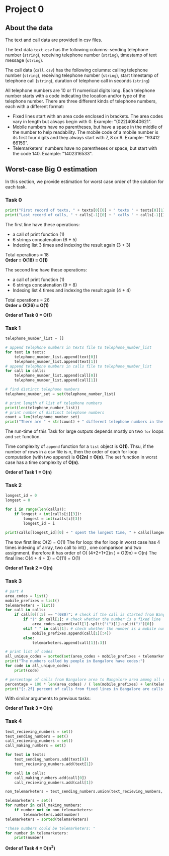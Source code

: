 # Project 0


## About the data
The text and call data are provided in csv files.

The text data `text.csv` has the following columns: sending telephone number (`string`), receiving telephone number (`string`), timestamp of text message (`string`).

The call data (`call.csv`) has the following columns: calling telephone number (`string`), receiving telephone number (`string`), start timestamp of telephone call (`string`), duration of telephone call in seconds (`string`)

All telephone numbers are 10 or 11 numerical digits long. Each telephone number starts with a code indicating the location and/or type of the telephone number. There are three different kinds of telephone numbers, each with a different format:

- Fixed lines start with an area code enclosed in brackets. The area codes vary in length but always begin with 0. Example: "(022)40840621".
- Mobile numbers have no parentheses, but have a space in the middle of the number to help readability. The mobile code of a mobile number is its first four digits and they always start with 7, 8 or 9. Example: "93412 66159".
- Telemarketers' numbers have no parentheses or space, but start with the code 140. Example: "1402316533".


## Worst-case Big O estimation
In this section, we provide estimation for worst case order of the solution for each task.
### Task 0
```python
print("First record of texts, " + texts[0][0] + " texts " + texts[0][1] + " at time " + texts[0][2] )
print("Last record of calls, " + calls[-1][0] + " calls " + calls[-1][1] + " at time " + calls[-1][2] + ", lasting " + calls[-1][3] + " seconds")

```
The first line have these operations:
- a call of print function  (1)
- 6 strings concatenation (6 + 5)
- Indexing list 3 times and indexing the result again (3 + 3)    

Total operations = 18    
**Order = O(18) = O(1)**

The second line have these operations:
- a call of print function  (1)
- 6 strings concatenation (9 + 8)
- Indexing list 4 times and indexing the result again (4 + 4)    

Total operations = 26    
**Order = O(26) = O(1)**

**Order of Task 0 = O(1)**


### Task 1
```python
telephone_number_list = []

# append telephone numbers in texts file to telephone_number_list
for text in texts:
    telephone_number_list.append(text[0])
    telephone_number_list.append(text[1])
# append telephone numbers in calls file to telephone_number_list
for call in calls:
    telephone_number_list.append(call[0])
    telephone_number_list.append(call[1])

# find distinct telephone numbers
telephone_number_set = set(telephone_number_list)

# print length of list of telephone numbers
print(len(telephone_number_list))
# print number of distinct telephone numbers
count = len(telephone_number_set)
print("There are " + str(count) + " different telephone numbers in the records.")
```

The run-time of this Task for large outputs depends mostly on two `for` loops and `set` function.

Time complexity of `append` function for a `list` object is **O(1)**. Thsu, if the number of rows in a csv file is n, then the order of each for loop computation (with two append) is **O(2n) = O(n)**. The set function in worst case has a time complexity of **O(n)**.

**Order of Task 1 = O(n)**

### Task 2
```python
longest_id = 0
longest = 0

for i in range(len(calls)):
    if longest < int(calls[i][3]):
        longest = int(calls[i][3])
        longest_id = i

print(calls[longest_id][0] + " spent the longest time, " + calls[longest_id][3] + " seconds, on the phone during September 2016.")
```

The tow first line: O(2) = O(1)
The for loop: the for loop in worst case has 4 times indexing of array, two call to int() , one comparison and two assignment, therefore it has order of O( (4+2+1+2)n ) = O(9n) = O(n)
The final line: O(4 + 4 + 3) = O(11) = O(1)

**Order of Task 2 = O(n)**

### Task 3
```python
# part A
area_codes = list()
mobile_prefixes = list()
telemarketers = list()
for call in calls:
    if call[0][:5] == "(080)": # check if the call is started from Bangalore
        if "(" in call[1]: # check whether the number is a fixed line
            area_codes.append(call[1].split("(")[1].split(")")[0])
        elif " " in call[1]: # check whether the number is a mobile number
            mobile_prefixes.append(call[1][:4])
        else:
            telemarketers.append(call[1][:3])

# print list of codes
all_unique_codes = sorted(set(area_codes + mobile_prefixes + telemarketers))
print("The numbers called by people in Bangalore have codes:")
for code in all_unique_codes:
    print(code)

# percentage of calls from Bangalore area to Bangalore area among all calls from Bangalore
percentage = 100 * len(area_codes) / ( len(mobile_prefixes) + len(telemarketers) )
print("{:.2f} percent of calls from fixed lines in Bangalore are calls to other fixed lines in Bangalore.".format(percentage))
```
With similar arguments to previous tasks:

**Order of Task 3 = O(n)**

### Task 4
```python
text_recieving_numbers = set()
text_sending_numbers = set()
call_recieving_numbers = set()
call_making_numbers = set()

for text in texts:
    text_sending_numbers.add(text[0])
    text_recieving_numbers.add(text[1])

for call in calls:
    call_making_numbers.add(call[0])
    call_recieving_numbers.add(call[1])

non_telemarketers = text_sending_numbers.union(text_recieving_numbers, call_recieving_numbers)

telemarketers = set()
for number in call_making_numbers:
    if number not in non_telemarketers:
        telemarketers.add(number)
telemarketers = sorted(telemarketers)

"These numbers could be telemarketers: "
for number in telemarketers:
    print(number)
```

**Order of Task 4 = O(n<sup>2</sup>)**
